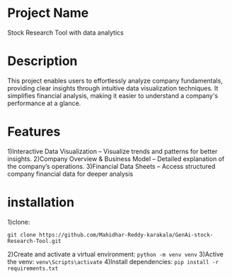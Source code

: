 # Project Name
Stock Research Tool with data analytics

# Description
This project enables users to effortlessly analyze company fundamentals, providing clear insights through intuitive data visualization techniques.
It simplifies financial analysis, making it easier to understand a company's performance at a glance.

# Features
1)Interactive Data Visualization – Visualize trends and patterns for better insights.
2)Company Overview & Business Model – Detailed explanation of the company’s operations.
3)Financial Data Sheets – Access structured company financial data for deeper analysis
# installation
1)clone:
```
git clone https://github.com/Mahidhar-Reddy-karakala/GenAi-stock-Research-Tool.git
```
2)Create and activate a virtual environment:
```python -m venv venv```
3)Active the venv:
```venv\Scripts\activate```
4)Install dependencies:
```pip install -r requirements.txt```

